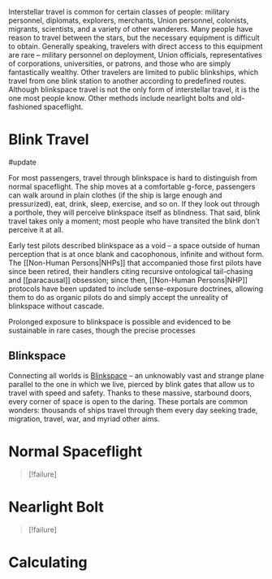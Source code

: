 Interstellar travel is common for certain classes of people: military personnel, diplomats, explorers, merchants, Union personnel, colonists, migrants, scientists, and a variety of other wanderers. Many people have reason to travel between the stars, but the necessary equipment is difficult to obtain. Generally speaking, travelers with direct access to this equipment are rare – military personnel on deployment, Union officials, representatives of corporations, universities, or patrons, and those who are simply fantastically wealthy. Other travelers are limited to public blinkships, which travel from one blink station to another according to predefined routes. Although blinkspace travel is not the only form of interstellar travel, it is the one most people know. Other methods include nearlight bolts and old-fashioned spaceflight.

# Blink Travel
#update 

For most passengers, travel through blinkspace is hard to distinguish from normal spaceflight. The ship moves at a comfortable g-force, passengers can walk around in plain clothes (if the ship is large enough and pressurized), eat, drink, sleep, exercise, and so on. If they look out through a porthole, they will perceive blinkspace itself as blindness. That said, blink travel takes only a moment; most people who have transited the blink don’t perceive it at all.

Early test pilots described blinkspace as a void – a space outside of human perception that is at once blank and cacophonous, infinite and without form. The [[Non-Human Persons|NHPs]] that accompanied those first pilots have since been retired, their handlers citing recursive ontological tail-chasing and [[paracausal]] obsession; since then, [[Non-Human Persons|NHP]] protocols have been updated to include sense-exposure doctrines, allowing them to do as organic pilots do and simply accept the unreality of blinkspace without cascade.

Prolonged exposure to blinkspace is possible and evidenced to be sustainable in rare cases, though the precise processes

## Blinkspace
Connecting all worlds is <u>Blinkspace</u> – an unknowably vast and strange plane parallel to the one in which we live, pierced by blink gates that allow us to travel with speed and safety. Thanks to these massive, starbound doors, every corner of space is open to the daring. These portals are common wonders: thousands of ships travel through them every day seeking trade, migration, travel, war, and myriad other aims.

# Normal Spaceflight
>[!failure]

# Nearlight Bolt
>[!failure]

# Calculating 